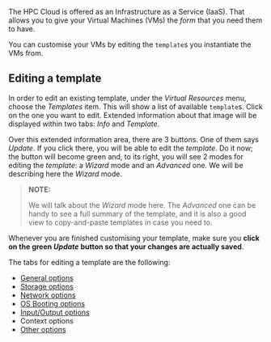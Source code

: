 The HPC Cloud is offered as an Infrastructure as a Service (IaaS). That allows you to give your Virtual Machines (VMs) the _form_ that you need them to have.

You can customise your VMs by editing the `template`s you instantiate the VMs from.

## Editing a template

In order to edit an existing template, under the _Virtual Resources_ menu, choose the _Templates_ item. This will show a list of available `template`s. Click on the one you want to edit. Extended information about that image will be displayed within two tabs: _Info_ and _Template_. 

Over this extended information area, there are 3 buttons. One of them says _Update_. If you click there, you will be able to edit the _template_. Do it now; the button will become green and, to its right, you will see 2 modes for editing the _template_: a _Wizard_ mode and an _Advanced_ one. We will be describing here the _Wizard_ mode. 

> **NOTE:**
>
> We will talk about the _Wizard_ mode here. The _Advanced_ one can be handy to see a full summary of the template, and it is also a good view to copy-and-paste templates in case you need to.

Whenever you are finished customising your template, make sure you **click on the green _Update_ button so that your changes are actually saved**.

The tabs for editing a template are the following:
 * [General options](customize-vm-general)
 * [Storage options](customize-vm-storage)
 * [Network options](customize-vm-network)
 * [OS Booting options](customize-vm-boot)
 * [Input/Output options](customize-vm-io)
 * Context options
 * [Other options](customize-vm-other)